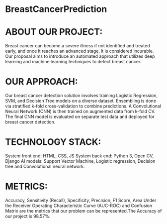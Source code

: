 #   BreastCancerPrediction
# ABOUT OUR PROJECT:

Breast cancer can become a severe illness if not identified and treated early, and once it reaches an advanced stage, it is considered incurable. Our proposal aims to introduce an automated approach that utilizes deep learning and machine learning techniques to detect breast cancer.


# OUR APPROACH:

Our breast cancer detection solution involves training Logistic Regression, SVM, and Decision Tree models on a diverse dataset. Ensembling is done via stratified k-fold cross-validation to combine predictions. A Convolutional Neural Network (CNN) is then trained on augmented data from k-fold CV. The final CNN model is evaluated on separate test data and deployed for breast cancer detection.


# TECHNOLOGY STACK:

System front end: HTML, CSS, JS
System back end: Python 3, Open CV, Django
AI models: Support Vector Machine, Logistic regression, Decision tree and Convolutional neural network.


# METRICS:

Accuracy, Sensitivity (Recall), Specificity, Precision, F1 Score, Area Under  the Receiver Operating Characteristic Curve (AUC-ROC) and Confusion Matrix are the metrics that our problem can be represented.The Accuracy of our project is 98.57%.
